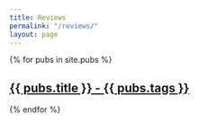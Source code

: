```yaml
---
title: Reviews
permalink: "/reviews/"
layout: page
---
```


{% for pubs in site.pubs %}
  <h2>
    <a href="{{ pubs.url }}">
      {{ pubs.title }} - {{ pubs.tags }}
    </a>
  </h2>
{% endfor %}